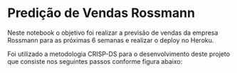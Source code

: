 # Predição de Vendas Rossmann

Neste notebook o objetivo foi realizar a previsão de vendas da empresa Rossmann para as próximas 6 semanas e realizar o deploy no Heroku.

Foi utilizado a metodologia CRISP-DS para o desenvolvimento deste projeto que consiste nos seguintes passos conforme figura abaixo:


